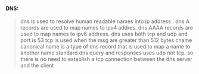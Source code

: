 #### DNS:
>dns is used to resolve human readable names into ip address .
>dns A records are used to map names to ipv4 addres.
>dns AAAA records are used to map names to ipv6 address.
>dns uses both tcp and udp and port is 53 tcp is used when the msg are greater than 512 bytes
>cname canonical name is a type of dns record that is used to map a name to another name 
>standard dns query and responses uses udp not tcp. so there is no need to establish a tcp connection between the dns server and the client